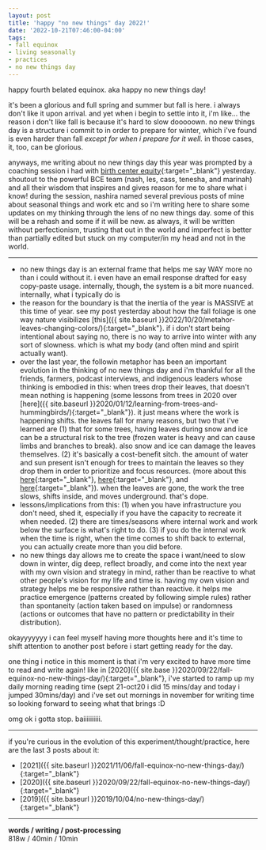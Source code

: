 ```yaml
---
layout: post
title: 'happy "no new things" day 2022!'
date: '2022-10-21T07:46:00-04:00'
tags:
- fall equinox
- living seasonally
- practices
- no new things day
--- 
```


happy fourth belated equinox. aka happy no new things day! 

it's been a glorious and full spring and summer but fall is here. i always don't like it upon arrival. and yet when i begin to settle into it, i'm like... the reason i don't like fall is because it's hard to slow dooooown. no new things day is a structure i commit to in order to prepare for winter, which i've found is even harder than fall *except for when i prepare for it well.* in those cases, it, too, can be glorious. 

anyways, me writing about no new things day this year was prompted by a coaching session i had with [birth center equity](https://birthcenterequity.org/){:target="_blank"} yesterday. shoutout to the powerful BCE team (nash, les, cass, tenesha, and marinah) and all their wisdom that inspires and gives reason for me to share what i know! during the session, nashira named several previous posts of mine about seasonal things and work etc and so i'm writing here to share some updates on my thinking through the lens of no new things day. some of this will be a rehash and some if it will be new. as always, it will be written without perfectionism, trusting that out in the world and imperfect is better than partially edited but stuck on my computer/in my head and not in the world. 

---

* no new things day is an external frame that helps me say WAY more no than i could without it. i even have an email response drafted for easy copy-paste usage. internally, though, the system is a bit more nuanced. internally, what i typically do is 
* the reason for the boundary is that the inertia of the year is MASSIVE at this time of year. see my post yesterday about how the fall foliage is one way nature visibilizes [this]({{ site.baseurl }}2022/10/20/metahor-leaves-changing-colors/){:target="_blank"}. if i don't start being intentional about saying no, there is no way to arrive into winter with any sort of slowness. which is what my body (and often mind and spirit actually want). 
* over the last year, the followin metaphor has been an important evolution in the thinking of no new things day and i'm thankful for all the friends, farmers, podcast interviews, and indigenous leaders whose thinking is embodied in this: when trees drop their leaves, that doesn't mean nothing is happening (some lessons from trees in 2020 over [here]({{ site.baseurl }}2020/01/12/learning-from-trees-and-hummingbirds/){:target="_blank"}). it just means where the work is happening shifts. the leaves fall for many reasons, but two that i've learned are (1) that for some trees, having leaves during snow and ice can be a structural risk to the tree (frozen water is heavy and can cause limbs and branches to break). also snow and ice can damage the leaves themselves. (2) it's basically a cost-benefit sitch. the amount of water and sun present isn't enough for trees to maintain the leaves so they drop them in order to prioritize and focus resources. (more about this [here](https://www.threeriversparks.org/blog/why-do-some-trees-keep-their-leaves-through-winter){:target="_blank"}, [here](https://forestryandland.gov.scot/blog/trees-in-autumn#:~:text=In%20autumn%2C%20with%20the%20cooler,will%20blow%20the%20leaf%20away.){:target="_blank"}, and [here](https://earthsky.org/earth/why-do-trees-shed-their-leaves/){:target="_blank"}). when the leaves are gone, the work the tree slows, shifts inside, and moves underground. that's dope. 
* lessons/implications from this: (1) when you have infrastructure you don't need, shed it, especially if you have the capacity to recreate it when needed. (2) there are times/seasons where internal work and work below the surface is what's right to do. (3) if you do the internal work when the time is right, when the time comes to shift back to external, you can actually create more than you did before. 
* no new things day allows me to create the space i want/need to slow down in winter, dig deep, reflect broadly, and come into the next year with my own vision and strategy in mind, rather than be reactive to what other people's vision for my life and time is. having my own vision and strategy helps me be responsive rather than reactive. it helps me practice emergence (patterns created by following simple rules) rather than spontaneity (action taken based on impulse) or randomness (actions or outcomes that have no pattern or predictability in their distribution). 

okayyyyyyy i can feel myself having more thoughts here and it's time to shift attention to another post before i start getting ready for the day. 

one thing i notice in this moment is that i'm very excited to have more time to read and write again! like in [2020]({{ site.base }}2020/09/22/fall-equinox-no-new-things-day/){:target="_blank"}, i've started to ramp up my daily morning reading time (sept 21-oct20 i did 15 mins/day and today i jumped 30mins/day) and i've set out mornings in november for writing time so looking forward to seeing what that brings :D

omg ok i gotta stop. baiiiiiiiiii. 

---

if you're curious in the evolution of this experiment/thought/practice, here are the last 3 posts about it:

* [2021]({{ site.baseurl }}2021/11/06/fall-equinox-no-new-things-day/){:target="_blank"}
* [2020]({{ site.baseurl }}2020/09/22/fall-equinox-no-new-things-day/){:target="_blank"}
* [2019]({{ site.baseurl }}2019/10/04/no-new-things-day/){:target="_blank"}


---


<!-- hyperlink bank -->


<!-- &#042; = asterisk -->
<!-- &#039; = single quote '-->

**words / writing / post-processing**  
818w / 40min / 10min